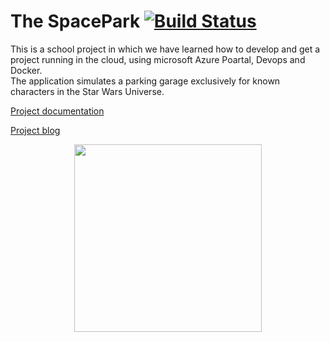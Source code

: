 # The SpacePark [![Build Status](https://dev.azure.com/mirkopralica/Spacepark-GRUPP_5/_apis/build/status/PGBSNH19.spacepark-grupp-5-spacepark?branchName=master)](https://dev.azure.com/mirkopralica/Spacepark-GRUPP_5/_build/latest?definitionId=5&branchName=master)

This is a school project in which we have learned how to develop and get a project running in the cloud, using microsoft Azure Poartal, Devops and Docker.
<br/>
The application simulates a parking garage exclusively for known characters in the Star Wars Universe.

[Project documentation](https://github.com/PGBSNH19/spacepark-grupp-5-spacepark/tree/master/Documentation)

[Project blog](https://github.com/PGBSNH19/spacepark-grupp-5-spacepark/tree/master/Documentation/Blog/Index.md)

<p align="center">
  <img width="300" src="https://pgbsnh19.github.io/molnapplikationer/assets/images/spacepark.jpg">
</p>
